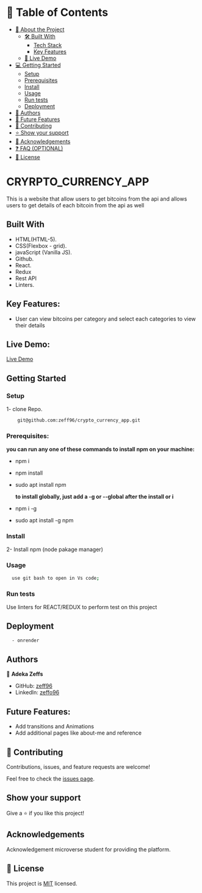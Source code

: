 # 📗 Table of Contents

- [📖 About the Project](#about-project)
  - [🛠 Built With](#built-with)
    - [Tech Stack](#tech-stack)
    - [Key Features](#key-features)
  - [🚀 Live Demo](#live-demo)
- [💻 Getting Started](#getting-started)
  - [Setup](#setup)
  - [Prerequisites](#prerequisites)
  - [Install](#install)
  - [Usage](#usage)
  - [Run tests](#run-tests)
  - [Deployment](#triangular_flag_on_post-deployment)
- [👥 Authors](#authors)
- [🔭 Future Features](#future-features)
- [🤝 Contributing](#contributing)
- [⭐️ Show your support](#support)
- [🙏 Acknowledgements](#acknowledgements)
- [❓ FAQ (OPTIONAL)](#faq)
- [📝 License](#license)

# CRYRPTO_CURRENCY_APP

This is a website that allow users to get bitcoins from the api and allows users to get details of each bitcoin from the api as well

## Built With

- HTML(HTML-5).
- CSS(Flexbox - grid).
- javaScript (Vanilla JS).
- Github.
- React.
- Redux
- Rest API
- Linters.

## Key Features:

- User can view bitcoins per category and select each categories to view their details

## Live Demo:

[Live Demo](https://bitcoins.onrender.com/)

## Getting Started

### Setup

1- clone Repo.

```sh
    git@github.com:zeff96/crypto_currency_app.git
```

### Prerequisites:

**you can run any one of these commands to install npm on your machine:**

- npm i
- npm install
- sudo apt install npm

  **to install globally, just add a -g or --global after the install or i**

- npm i -g
- sudo apt install -g npm

### Install

2- Install npm (node pakage manager)

### Usage

```sh
  use git bash to open in Vs code;
```

### Run tests

Use linters for REACT/REDUX to perform test on this project

## Deployment

```sh
  - onrender
```

## Authors

👤 **Adeka Zeffs**

- GitHub: [zeff96](https://github.com/zeff96)
- LinkedIn: [zeffo96](https://www.linkedin.com/in/adeka-zeffs/)

## Future Features:

- Add transitions and Animations
- Add additional pages like about-me and reference

## 🤝 Contributing

Contributions, issues, and feature requests are welcome!

Feel free to check the [issues page](https://github.com/zeff96/crypto_currency_app/issues).

## Show your support

Give a ⭐️ if you like this project!

## Acknowledgements

Acknowledgement microverse student for providing the platform.

## 📝 License

This project is [MIT](./MIT.md) licensed.
